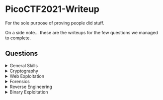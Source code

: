 # PicoCTF2021-Writeup

For the sole purpose of proving people did stuff.

On a side note... these are the writeups for the few questions we managed to complete.

## Questions

<details>

<summary>General Skills</summary>

|Question|Points|
|--------|------|
|[Obedient Cat](https://github.com/vivian-dai/PicoCTF2021-Writeup/blob/main/General%20Skills/Obedient%20Cat/ObedientCat.md)|5|
|[Python Wrangling](https://github.com/vivian-dai/PicoCTF2021-Writeup/blob/main/General%20Skills/Python%20Wrangling/Python%20Wrangling.md)|10|
|[Wave a flag](https://github.com/vivian-dai/PicoCTF2021-Writeup/blob/main/General%20Skills/Waving%20Flag/WavingFlag.md)|10|
|[Nice netcat...](https://github.com/vivian-dai/PicoCTF2021-Writeup/blob/main/General%20Skills/Nice%20netcat/Nice%20netcat.md)|15|
|[Static ain't always noise](https://github.com/vivian-dai/PicoCTF2021-Writeup/blob/main/General%20Skills/Static%20ain't%20always%20noise/staticain'talwaysnoise.md)|20|
|[Tab, Tab, Attack](https://github.com/vivian-dai/PicoCTF2021-Writeup/blob/main/General%20Skills/Tab,%20,Tab,%20Attack/Tab,%20,Tab,%20Attack.md)|20|
|[Magikarp Ground Mission](https://github.com/vivian-dai/PicoCTF2021-Writeup/blob/main/General%20Skill/Magikarp%20Ground%20Mission/Magikarp%20Ground%20Mission.md)|30|

</details>

<details>

<summary>Cryptography</summary>

|Question|Points|
|--------|------|
|[Mod 26](https://github.com/vivian-dai/PicoCTF2021-Writeup/blob/main/Cryptography/Mod%2026/Mod%2026.md)|10|
|[Mind your Ps and Qs](https://github.com/vivian-dai/PicoCTF2021-Writeup/blob/main/Cryptography/Mind%20your%20Ps%20and%20Qs/Mind%20your%20Ps%20and%20Qs/.md)|20|
|[New Caesar](https://github.com/vivian-dai/PicoCTF2021-Writeup/blob/main/Cryptography/New%20Caesar/New%20Caesar.md)|60|
|[Dachshund Attacks](https://github.com/vivian-dai/PicoCTF2021-Writeup/blob/main/Cryptography/Dachshund%20Attacks/Dachshund%20Attacks.md)|80|
|[Pixelated](https://github.com/vivian-dai/PicoCTF2021-Writeup/blob/main/Cryptography/Pixelated/Pixelated.md)|100|
|[Play Nice](https://github.com/vivian-dai/PicoCTF2021-Writeup/blob/main/Cryptography/Play%20Nice/Play%20Nice.md)|110|
|[It is my Birthday 2](https://github.com/vivian-dai/PicoCTF2021-Writeup/blob/main/Cryptography/It%20is%20my%20Birthday%202/It%20is%20my%20Birthday%202.md)|170|
|[New Vignere](https://github.com/vivian-dai/PicoCTF2021-Writeup/blob/main/Cryptography/New%20Vignere/New%20Vignere.md)|300|

</details>

<details>

<summary>Web Exploitation</summary>

|Question|Points|
|--------|------|
|[Ancient History](https://github.com/vivian-dai/PicoCTF2021-Writeup/blob/main/Web%20Exploitation/Ancient%20History/Ancient%20History.md)|10|
|[GET aHEAD](https://github.com/vivian-dai/PicoCTF2021-Writeup/blob/main/Web%20Exploitation/Get%20aHead/Get%20aHead.md)|20|
|[Cookies](https://github.com/vivian-dai/PicoCTF2021-Writeup/blob/main/Web%20Exploitation/Cookies/Cookies.md)|40|
|[Scavenger Hunt](https://github.com/vivian-dai/PicoCTF2021-Writeup/blob/main/Web%20Exploitation/Scavenger%20Hunt/Scavenger%20Hunt.md)|50|
|[Some Assembly Required 1](https://github.com/vivian-dai/PicoCTF2021-Writeup/blob/main/Web%20Exploitation/Some%20Assembly%20Required%201/Some%20Assembly%20Required%201.md)|70|
|[It is my Birthday](https://github.com/vivian-dai/PicoCTF2021-Writeup/blob/main/Web%Exploitation/It%20is%20my%20Birthday/It%20is%20my%20Birthday.md)|100|
|[Most Cookies](https://github.com/vivian-dai/PicoCTF2021-Writeup/blob/main/Web%Exploitation/Most%20Cookies/Most%20Cookies.md)|150|

</details>

<details>

<summary>Forensics</summary>

|Question|Points|
|--------|------|
|[information](https://github.com/vivian-dai/PicoCTF2021-Writeup/blob/main/Forensics/information/information.md)|10|
|[Weird File](https://github.com/vivian-dai/PicoCTF2021-Writeup/blob/main/Forensics/Weird%20File/Weird%20File.md)|20|
|[Matryoshka doll](https://github.com/vivian-dai/PicoCTF2021-Writeup/blob/main/Forensics/Matryoshka%20doll/Matryoshka%20doll.md)|30|
|[Wireshark doo dooo do doo...](https://github.com/vivian-dai/PicoCTF2021-Writeup/blob/main/Forensics/Wireshark%20doo%20dooo%20do%20doo/Wireshark%20doo%20dooo%20do%20doo.md)|50|
|[Trivial Flag Transfer Protocol](https://github.com/vivian-dai/PicoCTF2021-Writeup/blob/main/Forensics/Trivial%20Flag%20Transfer%20Protocol/Trivial%20Flag%20Transfer%20Protocol.md)|90|
|[Disk, disk, sleuth!](https://github.com/vivian-dai/PicoCTF2021-Writeup/blob/main/Forensics/Disk,%20,disk%20,sleuth!/Disk,%20,disk%20,sleuth!.md)|110|
|[Disk, disk, sleuth! II](https://github.com/vivian-dai/PicoCTF2021-Writeup/blob/main/Forensics/Disk%2C%20disk%2C%20sleuth!%20II/Disk%2C%20disk%2C%20sleuth!%20II.md)|130|

</details>

<details>

<summary>Reverse Engineering</summary>

|Question|Points|
|--------|------|
|[Transformation](https://github.com/vivian-dai/PicoCTF2021-Writeup/blob/main/Reverse%20Engineering/Transformation/Transformation.md)|20|
|[keygenme-py](https://github.com/vivian-dai/PicoCTF2021-Writeup/blob/main/Reverse%20Engineering/keygenme-py/keygenme-py.md)|30|
|[crackme-py](https://github.com/vivian-dai/PicoCTF2021-Writeup/blob/main/Reverse%20Engineering/crackme-py/crackme-py.md)|30|
|[speeds and feeds](https://github.com/vivian-dai/PicoCTF2021-Writeup/blob/main/Reverse%20Engineering/speeds%20and%20feeds/speeds%20and%20feeds.md)|50|
|[Shop](https://github.com/vivian-dai/PicoCTF2021-Writeup/blob/main/Reverse%20Engineering/Shop/Shop.md)|50|

</details>

<details>

<summary>Binary Exploitation</summary>

|Question|Points|
|--------|------|
|[What's your input](https://github.com/vivian-dai/PicoCTF2021-Writeup/blob/main/Binary%20Exploitation/What's%20your%20input/What's%20your%20input.md)|50|

</details>
